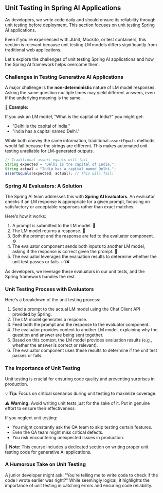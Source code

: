 ## Unit Testing in Spring AI Applications

As developers, we write code daily and should ensure its reliability through unit testing before deployment. This section focuses on unit testing Spring AI applications.

Even if you're experienced with JUnit, Mockito, or test containers, this section is relevant because unit testing LM models differs significantly from traditional web applications.

Let's explore the challenges of unit testing Spring AI applications and how the Spring AI framework helps overcome them.

### Challenges in Testing Generative AI Applications

A major challenge is the **non-deterministic** nature of LM model responses. Asking the same question multiple times may yield different answers, even if the underlying meaning is the same.

📌 **Example:**

If you ask an LM model, "What is the capital of India?" you might get:

*   "Delhi is the capital of India."
*   "India has a capital named Delhi."

While both convey the same information, traditional `assertEquals` methods would fail because the strings are different. This makes automated unit testing unreliable for LM-generated outputs.

```java
// Traditional assert equals will fail
String expected = "Delhi is the capital of India.";
String actual = "India has a capital named Delhi.";
assertEquals(expected, actual); // This will fail!
```

### Spring AI Evaluators: A Solution

The Spring AI team addresses this with **Spring AI Evaluators**. An evaluator checks if an LM response is appropriate for a given prompt, focusing on satisfactory or acceptable responses rather than exact matches.

Here's how it works:

1.  A prompt is submitted to the LM model. 💬
2.  The LM model returns a response. 🤖
3.  Both the prompt and the response are fed to the evaluator component. ⚙️
4.  The evaluator component sends both inputs to another LM model, asking if the response is correct given the prompt. 🤔
5.  The evaluator leverages the evaluation results to determine whether the unit test passes or fails. ✅/❌

As developers, we leverage these evaluators in our unit tests, and the Spring framework handles the rest.

### Unit Testing Process with Evaluators

Here's a breakdown of the unit testing process:

1.  Send a prompt to the actual LM model using the Chat Client API provided by Spring.
2.  The LM model generates a response.
3.  Feed both the prompt and the response to the evaluator component.
4.  The evaluator provides context to another LM model, explaining why the question and answer are being sent together.
5.  Based on this context, the LM model provides evaluation results (e.g., whether the answer is correct or relevant).
6.  The evaluator component uses these results to determine if the unit test passes or fails.

### The Importance of Unit Testing

Unit testing is crucial for ensuring code quality and preventing surprises in production.

💡 **Tip:** Focus on critical scenarios during unit testing to maximize coverage.

⚠️ **Warning:** Avoid writing unit tests just for the sake of it. Put in genuine effort to ensure their effectiveness.

If you neglect unit testing:

*   You might constantly ask the QA team to skip testing certain features.
*   Even the QA team might miss critical defects.
*   You risk encountering unexpected issues in production.

📝 **Note:** This course includes a dedicated section on writing proper unit testing code for generative AI applications.

### A Humorous Take on Unit Testing

A junior developer might ask: "You're telling me to write code to check if the code I wrote earlier was right?" While seemingly logical, it highlights the importance of unit testing in catching errors and ensuring code reliability.
